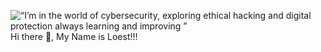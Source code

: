 ![“I’m in the world of cybersecurity, exploring ethical hacking and digital protection  always learning and improving ”](https://github.com/user-attachments/assets/ddbafa23-496f-457e-971f-ee2cc7eec64b)
Hi there 👋, My Name is Loest!!!

<!--
**LoestBazan87/LoestBazan87** is a ✨ _special_ ✨ repository because its `README.md` (this file) appears on your GitHub profile.

Here are some ideas to get you started:

- 🔭 I’m currently working on ...
- 🌱 I’m currently learning ...
- 👯 I’m looking to collaborate on ...
- 🤔 I’m looking for help with ...
- 💬 Ask me about ...
- 📫 How to reach me: ...
- 😄 Pronouns: ...
- ⚡ Fun fact: ...
-->

